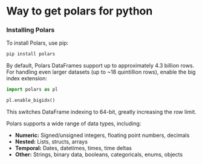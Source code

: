 # Way to get polars for python 

### Installing Polars

To install Polars, use pip:

```bash
pip install polars
```

By default, Polars DataFrames support up to approximately 4.3 billion rows. For handling even larger datasets (up to ~18 quintillion rows), enable the big index extension:

```python
import polars as pl

pl.enable_bigidx()
```

This switches DataFrame indexing to 64-bit, greatly increasing the row limit.

Polars supports a wide range of data types, including:

- **Numeric:** Signed/unsigned integers, floating point numbers, decimals
- **Nested:** Lists, structs, arrays
- **Temporal:** Dates, datetimes, times, time deltas
- **Other:** Strings, binary data, booleans, categoricals, enums, objects